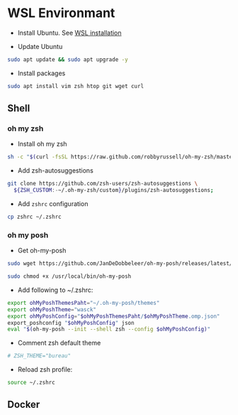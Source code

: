 # WSL Environmant

- Install Ubuntu. See [WSL installation](https://docs.microsoft.com/de-de/windows/wsl/install)

- Update Ubuntu
```sh
sudo apt update && sudo apt upgrade -y
```

- Install packages
```sh
sudo apt install vim zsh htop git wget curl
```

## Shell
### oh my zsh
- Install oh my zsh
```sh
sh -c "$(curl -fsSL https://raw.github.com/robbyrussell/oh-my-zsh/master/tools/install.sh)";
```

- Add zsh-autosuggestions
```sh
git clone https://github.com/zsh-users/zsh-autosuggestions \
  ${ZSH_CUSTOM:-~/.oh-my-zsh/custom}/plugins/zsh-autosuggestions;
```

- Add `zshrc` configuration
```sh
cp zshrc ~/.zshrc
```
### oh my posh
- Get oh-my-posh
```sh
sudo wget https://github.com/JanDeDobbeleer/oh-my-posh/releases/latest/download/posh-linux-amd64 -O /usr/local/bin/oh-my-posh

sudo chmod +x /usr/local/bin/oh-my-posh
```

- Add following to ~/.zshrc:
```sh
export ohMyPoshThemesPaht="~/.oh-my-posh/themes"
export ohMyPoshTheme="wasck"
export ohMyPoshConfig="$ohMyPoshThemesPaht/$ohMyPoshTheme.omp.json"
export_poshconfig "$ohMyPoshConfig" json
eval "$(oh-my-posh --init --shell zsh --config $ohMyPoshConfig)"
```

- Comment zsh default theme
```sh
# ZSH_THEME="bureau"
```

- Reload zsh profile:
```sh
source ~/.zshrc
```
## Docker